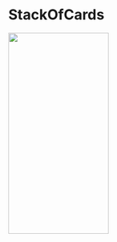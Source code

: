 # StackOfCards


<img align="left" width="200" height="400" src="https://github.com/chethu/StackOfCards/blob/master/app/src/main/res/drawable/demo_vedio_1.gif">
